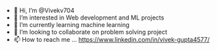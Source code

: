 - 👋 Hi, I’m @Vivekv704
- 👀 I’m interested in Web development and ML projects
- 🌱 I’m currently learning machine learning
- 💞️ I’m looking to collaborate on problem solving project
- 📫 How to reach me ... https://www.linkedin.com/in/vivek-gupta4577/

<!---
Vivekv704/Vivekv704 is a ✨ special ✨ repository because its `README.md` (this file) appears on your GitHub profile.
You can click the Preview link to take a look at your changes.
--->
